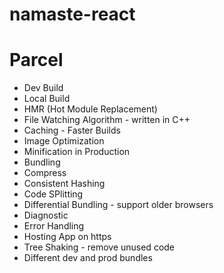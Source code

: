 # namaste-react



# Parcel
- Dev Build
- Local Build
- HMR (Hot Module Replacement)
- File Watching Algorithm - written in C++
- Caching - Faster Builds
- Image Optimization
- Minification in Production
- Bundling
- Compress
- Consistent Hashing
- Code SPlitting
- Differential Bundling - support older browsers
- Diagnostic
- Error Handling
- Hosting App on https
- Tree Shaking - remove unused code
- Different dev and prod bundles
